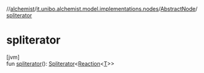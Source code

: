 //[alchemist](../../../index.md)/[it.unibo.alchemist.model.implementations.nodes](../index.md)/[AbstractNode](index.md)/[spliterator](spliterator.md)

# spliterator

[jvm]\
fun [spliterator](spliterator.md)(): [Spliterator](https://docs.oracle.com/javase/8/docs/api/java/util/Spliterator.html)<[Reaction](../../it.unibo.alchemist.model.interfaces/-reaction/index.md)<[T](../../it.unibo.alchemist/-supported-incarnations/get.md)>>
